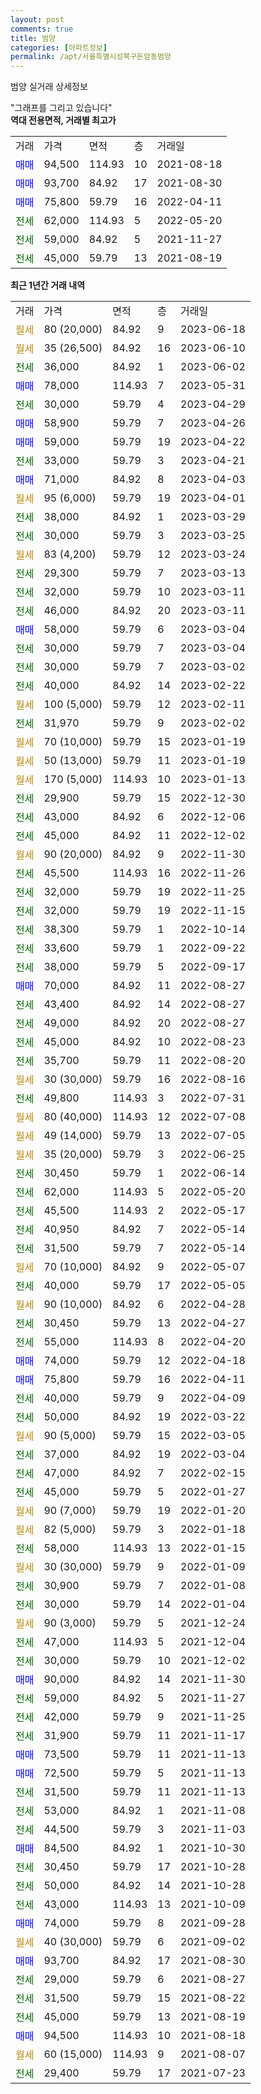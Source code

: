```yaml
---
layout: post
comments: true
title: 범양
categories: [아파트정보]
permalink: /apt/서울특별시성북구돈암동범양
---
```


범양 실거래 상세정보

<script type="text/javascript">
  google.charts.load('current', {'packages':['line', 'corechart']});
  google.charts.setOnLoadCallback(drawChart);

  function drawChart() {
    var data = new google.visualization.DataTable();
    data.addColumn('date', '거래일');
    data.addColumn('number', "매매");
    data.addColumn('number', "전세");
    data.addColumn('number', "전매");

    data.addRows([[new Date(Date.parse("2023-06-18")), null, null, null], [new Date(Date.parse("2023-06-10")), null, null, null], [new Date(Date.parse("2023-06-02")), null, 36000, null], [new Date(Date.parse("2023-05-31")), 78000, null, null], [new Date(Date.parse("2023-04-29")), null, 30000, null], [new Date(Date.parse("2023-04-26")), 58900, null, null], [new Date(Date.parse("2023-04-22")), 59000, null, null], [new Date(Date.parse("2023-04-21")), null, 33000, null], [new Date(Date.parse("2023-04-03")), 71000, null, null], [new Date(Date.parse("2023-04-01")), null, null, null], [new Date(Date.parse("2023-03-29")), null, 38000, null], [new Date(Date.parse("2023-03-25")), null, 30000, null], [new Date(Date.parse("2023-03-24")), null, null, null], [new Date(Date.parse("2023-03-13")), null, 29300, null], [new Date(Date.parse("2023-03-11")), null, 32000, null], [new Date(Date.parse("2023-03-11")), null, 46000, null], [new Date(Date.parse("2023-03-04")), 58000, null, null], [new Date(Date.parse("2023-03-04")), null, 30000, null], [new Date(Date.parse("2023-03-02")), null, 30000, null], [new Date(Date.parse("2023-02-22")), null, 40000, null], [new Date(Date.parse("2023-02-11")), null, null, null], [new Date(Date.parse("2023-02-02")), null, 31970, null], [new Date(Date.parse("2023-01-19")), null, null, null], [new Date(Date.parse("2023-01-19")), null, null, null], [new Date(Date.parse("2023-01-13")), null, null, null], [new Date(Date.parse("2022-12-30")), null, 29900, null], [new Date(Date.parse("2022-12-06")), null, 43000, null], [new Date(Date.parse("2022-12-02")), null, 45000, null], [new Date(Date.parse("2022-11-30")), null, null, null], [new Date(Date.parse("2022-11-26")), null, 45500, null], [new Date(Date.parse("2022-11-25")), null, 32000, null], [new Date(Date.parse("2022-11-15")), null, 32000, null], [new Date(Date.parse("2022-10-14")), null, 38300, null], [new Date(Date.parse("2022-09-22")), null, 33600, null], [new Date(Date.parse("2022-09-17")), null, 38000, null], [new Date(Date.parse("2022-08-27")), 70000, null, null], [new Date(Date.parse("2022-08-27")), null, 43400, null], [new Date(Date.parse("2022-08-27")), null, 49000, null], [new Date(Date.parse("2022-08-23")), null, 45000, null], [new Date(Date.parse("2022-08-20")), null, 35700, null], [new Date(Date.parse("2022-08-16")), null, null, null], [new Date(Date.parse("2022-07-31")), null, 49800, null], [new Date(Date.parse("2022-07-08")), null, null, null], [new Date(Date.parse("2022-07-05")), null, null, null], [new Date(Date.parse("2022-06-25")), null, null, null], [new Date(Date.parse("2022-06-14")), null, 30450, null], [new Date(Date.parse("2022-05-20")), null, 62000, null], [new Date(Date.parse("2022-05-17")), null, 45500, null], [new Date(Date.parse("2022-05-14")), null, 40950, null], [new Date(Date.parse("2022-05-14")), null, 31500, null], [new Date(Date.parse("2022-05-07")), null, null, null], [new Date(Date.parse("2022-05-05")), null, 40000, null], [new Date(Date.parse("2022-04-28")), null, null, null], [new Date(Date.parse("2022-04-27")), null, 30450, null], [new Date(Date.parse("2022-04-20")), null, 55000, null], [new Date(Date.parse("2022-04-18")), 74000, null, null], [new Date(Date.parse("2022-04-11")), 75800, null, null], [new Date(Date.parse("2022-04-09")), null, 40000, null], [new Date(Date.parse("2022-03-22")), null, 50000, null], [new Date(Date.parse("2022-03-05")), null, null, null], [new Date(Date.parse("2022-03-04")), null, 37000, null], [new Date(Date.parse("2022-02-15")), null, 47000, null], [new Date(Date.parse("2022-01-27")), null, 45000, null], [new Date(Date.parse("2022-01-20")), null, null, null], [new Date(Date.parse("2022-01-18")), null, null, null], [new Date(Date.parse("2022-01-15")), null, 58000, null], [new Date(Date.parse("2022-01-09")), null, null, null], [new Date(Date.parse("2022-01-08")), null, 30900, null], [new Date(Date.parse("2022-01-04")), null, 30000, null], [new Date(Date.parse("2021-12-24")), null, null, null], [new Date(Date.parse("2021-12-04")), null, 47000, null], [new Date(Date.parse("2021-12-02")), null, 30000, null], [new Date(Date.parse("2021-11-30")), 90000, null, null], [new Date(Date.parse("2021-11-27")), null, 59000, null], [new Date(Date.parse("2021-11-25")), null, 42000, null], [new Date(Date.parse("2021-11-17")), null, 31900, null], [new Date(Date.parse("2021-11-13")), 73500, null, null], [new Date(Date.parse("2021-11-13")), 72500, null, null], [new Date(Date.parse("2021-11-13")), null, 31500, null], [new Date(Date.parse("2021-11-08")), null, 53000, null], [new Date(Date.parse("2021-11-03")), null, 44500, null], [new Date(Date.parse("2021-10-30")), 84500, null, null], [new Date(Date.parse("2021-10-28")), null, 30450, null], [new Date(Date.parse("2021-10-28")), null, 50000, null], [new Date(Date.parse("2021-10-09")), null, 43000, null], [new Date(Date.parse("2021-09-28")), 74000, null, null], [new Date(Date.parse("2021-09-02")), null, null, null], [new Date(Date.parse("2021-08-30")), 93700, null, null], [new Date(Date.parse("2021-08-27")), null, 29000, null], [new Date(Date.parse("2021-08-22")), null, 31500, null], [new Date(Date.parse("2021-08-19")), null, 45000, null], [new Date(Date.parse("2021-08-18")), 94500, null, null], [new Date(Date.parse("2021-08-07")), null, null, null], [new Date(Date.parse("2021-07-23")), null, 29400, null]]);

    var options = {
      hAxis: {
        format: 'yyyy/MM/dd'
      },    
      lineWidth: 0,
      pointsVisible: true,    
      title: '최근 1년간 유형별 실거래가 분포',
      legend: { position: 'bottom' }
    };

    var formatter = new google.visualization.NumberFormat({pattern:'###,###'} );
    formatter.format(data, 1);
    formatter.format(data, 2);
    
    setTimeout(function() {
        var chart = new google.visualization.LineChart(document.getElementById('columnchart_material'));
        chart.draw(data, (options));
        document.getElementById('loading').style.display = 'none';
    }, 200);
  }
</script>


<div id="loading" style="z-index:20; display: block; margin-left: 0px">"그래프를 그리고 있습니다"</div>
<div id="columnchart_material" style="width: 95%; margin-left: 0px; display: block"></div>
<!-- contents start -->
<b>역대 전용면적, 거래별 최고가</b>
<table class="sortable">
    <tr>
      <td>거래</td>
      <td>가격</td>
      <td>면적</td>
      <td>층</td>
      <td>거래일</td>
    </tr>
        <tr>
          <td><a style="color: blue">매매</a></td>
          <td>94,500</td>
          <td>114.93</td>
          <td>10</td>
          <td>2021-08-18</td>
        </tr>            <tr>
          <td><a style="color: blue">매매</a></td>
          <td>93,700</td>
          <td>84.92</td>
          <td>17</td>
          <td>2021-08-30</td>
        </tr>            <tr>
          <td><a style="color: blue">매매</a></td>
          <td>75,800</td>
          <td>59.79</td>
          <td>16</td>
          <td>2022-04-11</td>
        </tr>        
        <tr>
              <td><a style="color: darkgreen">전세</a></td>
              <td>62,000</td>
              <td>114.93</td>
              <td>5</td>
              <td>2022-05-20</td>
            </tr>            <tr>
              <td><a style="color: darkgreen">전세</a></td>
              <td>59,000</td>
              <td>84.92</td>
              <td>5</td>
              <td>2021-11-27</td>
            </tr>            <tr>
              <td><a style="color: darkgreen">전세</a></td>
              <td>45,000</td>
              <td>59.79</td>
              <td>13</td>
              <td>2021-08-19</td>
            </tr>        
    
</table>

<b>최근 1년간 거래 내역</b>

<table class="sortable">
    <tr>
      <td>거래</td>
      <td>가격</td>
      <td>면적</td>
      <td>층</td>
      <td>거래일</td>
    </tr>
    <tr>
      <td><a style="color: darkgoldenrod">월세</a></td>
      <td>80 (20,000)</td>
      <td>84.92</td>
      <td>9</td>
      <td>2023-06-18</td>
    </tr>          <tr>
      <td><a style="color: darkgoldenrod">월세</a></td>
      <td>35 (26,500)</td>
      <td>84.92</td>
      <td>16</td>
      <td>2023-06-10</td>
    </tr>          <tr>
      <td><a style="color: darkgreen">전세</a></td>
      <td>36,000</td>
      <td>84.92</td>
      <td>1</td>
      <td>2023-06-02</td>
    </tr>          <tr>
      <td><a style="color: blue">매매</a></td>
      <td>78,000</td>
      <td>114.93</td>
      <td>7</td>
      <td>2023-05-31</td>
    </tr>          <tr>
      <td><a style="color: darkgreen">전세</a></td>
      <td>30,000</td>
      <td>59.79</td>
      <td>4</td>
      <td>2023-04-29</td>
    </tr>          <tr>
      <td><a style="color: blue">매매</a></td>
      <td>58,900</td>
      <td>59.79</td>
      <td>7</td>
      <td>2023-04-26</td>
    </tr>          <tr>
      <td><a style="color: blue">매매</a></td>
      <td>59,000</td>
      <td>59.79</td>
      <td>19</td>
      <td>2023-04-22</td>
    </tr>          <tr>
      <td><a style="color: darkgreen">전세</a></td>
      <td>33,000</td>
      <td>59.79</td>
      <td>3</td>
      <td>2023-04-21</td>
    </tr>          <tr>
      <td><a style="color: blue">매매</a></td>
      <td>71,000</td>
      <td>84.92</td>
      <td>8</td>
      <td>2023-04-03</td>
    </tr>          <tr>
      <td><a style="color: darkgoldenrod">월세</a></td>
      <td>95 (6,000)</td>
      <td>59.79</td>
      <td>19</td>
      <td>2023-04-01</td>
    </tr>          <tr>
      <td><a style="color: darkgreen">전세</a></td>
      <td>38,000</td>
      <td>84.92</td>
      <td>1</td>
      <td>2023-03-29</td>
    </tr>          <tr>
      <td><a style="color: darkgreen">전세</a></td>
      <td>30,000</td>
      <td>59.79</td>
      <td>3</td>
      <td>2023-03-25</td>
    </tr>          <tr>
      <td><a style="color: darkgoldenrod">월세</a></td>
      <td>83 (4,200)</td>
      <td>59.79</td>
      <td>12</td>
      <td>2023-03-24</td>
    </tr>          <tr>
      <td><a style="color: darkgreen">전세</a></td>
      <td>29,300</td>
      <td>59.79</td>
      <td>7</td>
      <td>2023-03-13</td>
    </tr>          <tr>
      <td><a style="color: darkgreen">전세</a></td>
      <td>32,000</td>
      <td>59.79</td>
      <td>10</td>
      <td>2023-03-11</td>
    </tr>          <tr>
      <td><a style="color: darkgreen">전세</a></td>
      <td>46,000</td>
      <td>84.92</td>
      <td>20</td>
      <td>2023-03-11</td>
    </tr>          <tr>
      <td><a style="color: blue">매매</a></td>
      <td>58,000</td>
      <td>59.79</td>
      <td>6</td>
      <td>2023-03-04</td>
    </tr>          <tr>
      <td><a style="color: darkgreen">전세</a></td>
      <td>30,000</td>
      <td>59.79</td>
      <td>7</td>
      <td>2023-03-04</td>
    </tr>          <tr>
      <td><a style="color: darkgreen">전세</a></td>
      <td>30,000</td>
      <td>59.79</td>
      <td>7</td>
      <td>2023-03-02</td>
    </tr>          <tr>
      <td><a style="color: darkgreen">전세</a></td>
      <td>40,000</td>
      <td>84.92</td>
      <td>14</td>
      <td>2023-02-22</td>
    </tr>          <tr>
      <td><a style="color: darkgoldenrod">월세</a></td>
      <td>100 (5,000)</td>
      <td>59.79</td>
      <td>12</td>
      <td>2023-02-11</td>
    </tr>          <tr>
      <td><a style="color: darkgreen">전세</a></td>
      <td>31,970</td>
      <td>59.79</td>
      <td>9</td>
      <td>2023-02-02</td>
    </tr>          <tr>
      <td><a style="color: darkgoldenrod">월세</a></td>
      <td>70 (10,000)</td>
      <td>59.79</td>
      <td>15</td>
      <td>2023-01-19</td>
    </tr>          <tr>
      <td><a style="color: darkgoldenrod">월세</a></td>
      <td>50 (13,000)</td>
      <td>59.79</td>
      <td>11</td>
      <td>2023-01-19</td>
    </tr>          <tr>
      <td><a style="color: darkgoldenrod">월세</a></td>
      <td>170 (5,000)</td>
      <td>114.93</td>
      <td>10</td>
      <td>2023-01-13</td>
    </tr>          <tr>
      <td><a style="color: darkgreen">전세</a></td>
      <td>29,900</td>
      <td>59.79</td>
      <td>15</td>
      <td>2022-12-30</td>
    </tr>          <tr>
      <td><a style="color: darkgreen">전세</a></td>
      <td>43,000</td>
      <td>84.92</td>
      <td>6</td>
      <td>2022-12-06</td>
    </tr>          <tr>
      <td><a style="color: darkgreen">전세</a></td>
      <td>45,000</td>
      <td>84.92</td>
      <td>11</td>
      <td>2022-12-02</td>
    </tr>          <tr>
      <td><a style="color: darkgoldenrod">월세</a></td>
      <td>90 (20,000)</td>
      <td>84.92</td>
      <td>9</td>
      <td>2022-11-30</td>
    </tr>          <tr>
      <td><a style="color: darkgreen">전세</a></td>
      <td>45,500</td>
      <td>114.93</td>
      <td>16</td>
      <td>2022-11-26</td>
    </tr>          <tr>
      <td><a style="color: darkgreen">전세</a></td>
      <td>32,000</td>
      <td>59.79</td>
      <td>19</td>
      <td>2022-11-25</td>
    </tr>          <tr>
      <td><a style="color: darkgreen">전세</a></td>
      <td>32,000</td>
      <td>59.79</td>
      <td>19</td>
      <td>2022-11-15</td>
    </tr>          <tr>
      <td><a style="color: darkgreen">전세</a></td>
      <td>38,300</td>
      <td>59.79</td>
      <td>1</td>
      <td>2022-10-14</td>
    </tr>          <tr>
      <td><a style="color: darkgreen">전세</a></td>
      <td>33,600</td>
      <td>59.79</td>
      <td>1</td>
      <td>2022-09-22</td>
    </tr>          <tr>
      <td><a style="color: darkgreen">전세</a></td>
      <td>38,000</td>
      <td>59.79</td>
      <td>5</td>
      <td>2022-09-17</td>
    </tr>          <tr>
      <td><a style="color: blue">매매</a></td>
      <td>70,000</td>
      <td>84.92</td>
      <td>11</td>
      <td>2022-08-27</td>
    </tr>          <tr>
      <td><a style="color: darkgreen">전세</a></td>
      <td>43,400</td>
      <td>84.92</td>
      <td>14</td>
      <td>2022-08-27</td>
    </tr>          <tr>
      <td><a style="color: darkgreen">전세</a></td>
      <td>49,000</td>
      <td>84.92</td>
      <td>20</td>
      <td>2022-08-27</td>
    </tr>          <tr>
      <td><a style="color: darkgreen">전세</a></td>
      <td>45,000</td>
      <td>84.92</td>
      <td>10</td>
      <td>2022-08-23</td>
    </tr>          <tr>
      <td><a style="color: darkgreen">전세</a></td>
      <td>35,700</td>
      <td>59.79</td>
      <td>11</td>
      <td>2022-08-20</td>
    </tr>          <tr>
      <td><a style="color: darkgoldenrod">월세</a></td>
      <td>30 (30,000)</td>
      <td>59.79</td>
      <td>16</td>
      <td>2022-08-16</td>
    </tr>          <tr>
      <td><a style="color: darkgreen">전세</a></td>
      <td>49,800</td>
      <td>114.93</td>
      <td>3</td>
      <td>2022-07-31</td>
    </tr>          <tr>
      <td><a style="color: darkgoldenrod">월세</a></td>
      <td>80 (40,000)</td>
      <td>114.93</td>
      <td>12</td>
      <td>2022-07-08</td>
    </tr>          <tr>
      <td><a style="color: darkgoldenrod">월세</a></td>
      <td>49 (14,000)</td>
      <td>59.79</td>
      <td>13</td>
      <td>2022-07-05</td>
    </tr>          <tr>
      <td><a style="color: darkgoldenrod">월세</a></td>
      <td>35 (20,000)</td>
      <td>59.79</td>
      <td>3</td>
      <td>2022-06-25</td>
    </tr>          <tr>
      <td><a style="color: darkgreen">전세</a></td>
      <td>30,450</td>
      <td>59.79</td>
      <td>1</td>
      <td>2022-06-14</td>
    </tr>          <tr>
      <td><a style="color: darkgreen">전세</a></td>
      <td>62,000</td>
      <td>114.93</td>
      <td>5</td>
      <td>2022-05-20</td>
    </tr>          <tr>
      <td><a style="color: darkgreen">전세</a></td>
      <td>45,500</td>
      <td>114.93</td>
      <td>2</td>
      <td>2022-05-17</td>
    </tr>          <tr>
      <td><a style="color: darkgreen">전세</a></td>
      <td>40,950</td>
      <td>84.92</td>
      <td>7</td>
      <td>2022-05-14</td>
    </tr>          <tr>
      <td><a style="color: darkgreen">전세</a></td>
      <td>31,500</td>
      <td>59.79</td>
      <td>7</td>
      <td>2022-05-14</td>
    </tr>          <tr>
      <td><a style="color: darkgoldenrod">월세</a></td>
      <td>70 (10,000)</td>
      <td>84.92</td>
      <td>9</td>
      <td>2022-05-07</td>
    </tr>          <tr>
      <td><a style="color: darkgreen">전세</a></td>
      <td>40,000</td>
      <td>59.79</td>
      <td>17</td>
      <td>2022-05-05</td>
    </tr>          <tr>
      <td><a style="color: darkgoldenrod">월세</a></td>
      <td>90 (10,000)</td>
      <td>84.92</td>
      <td>6</td>
      <td>2022-04-28</td>
    </tr>          <tr>
      <td><a style="color: darkgreen">전세</a></td>
      <td>30,450</td>
      <td>59.79</td>
      <td>13</td>
      <td>2022-04-27</td>
    </tr>          <tr>
      <td><a style="color: darkgreen">전세</a></td>
      <td>55,000</td>
      <td>114.93</td>
      <td>8</td>
      <td>2022-04-20</td>
    </tr>          <tr>
      <td><a style="color: blue">매매</a></td>
      <td>74,000</td>
      <td>59.79</td>
      <td>12</td>
      <td>2022-04-18</td>
    </tr>          <tr>
      <td><a style="color: blue">매매</a></td>
      <td>75,800</td>
      <td>59.79</td>
      <td>16</td>
      <td>2022-04-11</td>
    </tr>          <tr>
      <td><a style="color: darkgreen">전세</a></td>
      <td>40,000</td>
      <td>59.79</td>
      <td>9</td>
      <td>2022-04-09</td>
    </tr>          <tr>
      <td><a style="color: darkgreen">전세</a></td>
      <td>50,000</td>
      <td>84.92</td>
      <td>19</td>
      <td>2022-03-22</td>
    </tr>          <tr>
      <td><a style="color: darkgoldenrod">월세</a></td>
      <td>90 (5,000)</td>
      <td>59.79</td>
      <td>15</td>
      <td>2022-03-05</td>
    </tr>          <tr>
      <td><a style="color: darkgreen">전세</a></td>
      <td>37,000</td>
      <td>84.92</td>
      <td>19</td>
      <td>2022-03-04</td>
    </tr>          <tr>
      <td><a style="color: darkgreen">전세</a></td>
      <td>47,000</td>
      <td>84.92</td>
      <td>7</td>
      <td>2022-02-15</td>
    </tr>          <tr>
      <td><a style="color: darkgreen">전세</a></td>
      <td>45,000</td>
      <td>59.79</td>
      <td>5</td>
      <td>2022-01-27</td>
    </tr>          <tr>
      <td><a style="color: darkgoldenrod">월세</a></td>
      <td>90 (7,000)</td>
      <td>59.79</td>
      <td>19</td>
      <td>2022-01-20</td>
    </tr>          <tr>
      <td><a style="color: darkgoldenrod">월세</a></td>
      <td>82 (5,000)</td>
      <td>59.79</td>
      <td>3</td>
      <td>2022-01-18</td>
    </tr>          <tr>
      <td><a style="color: darkgreen">전세</a></td>
      <td>58,000</td>
      <td>114.93</td>
      <td>13</td>
      <td>2022-01-15</td>
    </tr>          <tr>
      <td><a style="color: darkgoldenrod">월세</a></td>
      <td>30 (30,000)</td>
      <td>59.79</td>
      <td>9</td>
      <td>2022-01-09</td>
    </tr>          <tr>
      <td><a style="color: darkgreen">전세</a></td>
      <td>30,900</td>
      <td>59.79</td>
      <td>7</td>
      <td>2022-01-08</td>
    </tr>          <tr>
      <td><a style="color: darkgreen">전세</a></td>
      <td>30,000</td>
      <td>59.79</td>
      <td>14</td>
      <td>2022-01-04</td>
    </tr>          <tr>
      <td><a style="color: darkgoldenrod">월세</a></td>
      <td>90 (3,000)</td>
      <td>59.79</td>
      <td>5</td>
      <td>2021-12-24</td>
    </tr>          <tr>
      <td><a style="color: darkgreen">전세</a></td>
      <td>47,000</td>
      <td>114.93</td>
      <td>5</td>
      <td>2021-12-04</td>
    </tr>          <tr>
      <td><a style="color: darkgreen">전세</a></td>
      <td>30,000</td>
      <td>59.79</td>
      <td>10</td>
      <td>2021-12-02</td>
    </tr>          <tr>
      <td><a style="color: blue">매매</a></td>
      <td>90,000</td>
      <td>84.92</td>
      <td>14</td>
      <td>2021-11-30</td>
    </tr>          <tr>
      <td><a style="color: darkgreen">전세</a></td>
      <td>59,000</td>
      <td>84.92</td>
      <td>5</td>
      <td>2021-11-27</td>
    </tr>          <tr>
      <td><a style="color: darkgreen">전세</a></td>
      <td>42,000</td>
      <td>59.79</td>
      <td>9</td>
      <td>2021-11-25</td>
    </tr>          <tr>
      <td><a style="color: darkgreen">전세</a></td>
      <td>31,900</td>
      <td>59.79</td>
      <td>11</td>
      <td>2021-11-17</td>
    </tr>          <tr>
      <td><a style="color: blue">매매</a></td>
      <td>73,500</td>
      <td>59.79</td>
      <td>11</td>
      <td>2021-11-13</td>
    </tr>          <tr>
      <td><a style="color: blue">매매</a></td>
      <td>72,500</td>
      <td>59.79</td>
      <td>5</td>
      <td>2021-11-13</td>
    </tr>          <tr>
      <td><a style="color: darkgreen">전세</a></td>
      <td>31,500</td>
      <td>59.79</td>
      <td>11</td>
      <td>2021-11-13</td>
    </tr>          <tr>
      <td><a style="color: darkgreen">전세</a></td>
      <td>53,000</td>
      <td>84.92</td>
      <td>1</td>
      <td>2021-11-08</td>
    </tr>          <tr>
      <td><a style="color: darkgreen">전세</a></td>
      <td>44,500</td>
      <td>59.79</td>
      <td>3</td>
      <td>2021-11-03</td>
    </tr>          <tr>
      <td><a style="color: blue">매매</a></td>
      <td>84,500</td>
      <td>84.92</td>
      <td>1</td>
      <td>2021-10-30</td>
    </tr>          <tr>
      <td><a style="color: darkgreen">전세</a></td>
      <td>30,450</td>
      <td>59.79</td>
      <td>17</td>
      <td>2021-10-28</td>
    </tr>          <tr>
      <td><a style="color: darkgreen">전세</a></td>
      <td>50,000</td>
      <td>84.92</td>
      <td>14</td>
      <td>2021-10-28</td>
    </tr>          <tr>
      <td><a style="color: darkgreen">전세</a></td>
      <td>43,000</td>
      <td>114.93</td>
      <td>13</td>
      <td>2021-10-09</td>
    </tr>          <tr>
      <td><a style="color: blue">매매</a></td>
      <td>74,000</td>
      <td>59.79</td>
      <td>8</td>
      <td>2021-09-28</td>
    </tr>          <tr>
      <td><a style="color: darkgoldenrod">월세</a></td>
      <td>40 (30,000)</td>
      <td>59.79</td>
      <td>6</td>
      <td>2021-09-02</td>
    </tr>          <tr>
      <td><a style="color: blue">매매</a></td>
      <td>93,700</td>
      <td>84.92</td>
      <td>17</td>
      <td>2021-08-30</td>
    </tr>          <tr>
      <td><a style="color: darkgreen">전세</a></td>
      <td>29,000</td>
      <td>59.79</td>
      <td>6</td>
      <td>2021-08-27</td>
    </tr>          <tr>
      <td><a style="color: darkgreen">전세</a></td>
      <td>31,500</td>
      <td>59.79</td>
      <td>15</td>
      <td>2021-08-22</td>
    </tr>          <tr>
      <td><a style="color: darkgreen">전세</a></td>
      <td>45,000</td>
      <td>59.79</td>
      <td>13</td>
      <td>2021-08-19</td>
    </tr>          <tr>
      <td><a style="color: blue">매매</a></td>
      <td>94,500</td>
      <td>114.93</td>
      <td>10</td>
      <td>2021-08-18</td>
    </tr>          <tr>
      <td><a style="color: darkgoldenrod">월세</a></td>
      <td>60 (15,000)</td>
      <td>114.93</td>
      <td>9</td>
      <td>2021-08-07</td>
    </tr>          <tr>
      <td><a style="color: darkgreen">전세</a></td>
      <td>29,400</td>
      <td>59.79</td>
      <td>17</td>
      <td>2021-07-23</td>
    </tr>      </table>
<!-- contents end -->    

